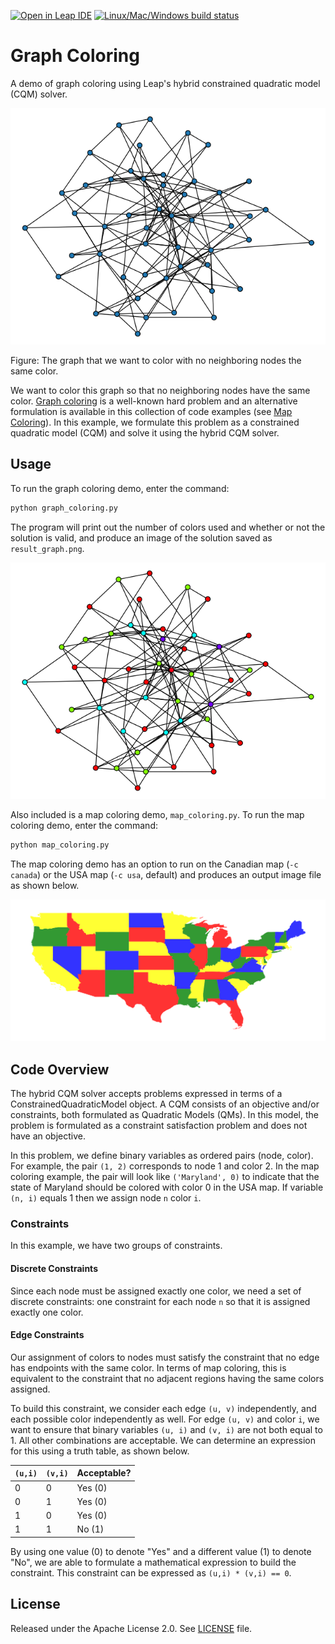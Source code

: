 [![Open in Leap IDE](
  https://cdn-assets.cloud.dwavesys.com/shared/latest/badges/leapide.svg)](
  https://ide.dwavesys.io/#https://github.com/dwave-examples/graph-coloring)
[![Linux/Mac/Windows build status](
   https://circleci.com/gh/dwave-examples/graph-coloring.svg?style=shield)](
   https://circleci.com/gh/dwave-examples/graph-coloring)

# Graph Coloring

A demo of graph coloring using Leap's hybrid constrained quadratic model (CQM)
solver.

![Original Plot](readme_imgs/not_color_yet.png)

Figure: The graph that we want to color with no neighboring nodes the same color.

We want to color this graph so that no neighboring nodes have the same color.
[Graph coloring](https://en.wikipedia.org/wiki/Graph_coloring) is a well-known hard problem and an alternative formulation is
available in this collection of code examples (see [Map Coloring](https://github.com/dwave-examples/map-coloring)). In this example,
we formulate this problem as a constrained quadratic model (CQM) and solve it
using the hybrid CQM solver.

## Usage

To run the graph coloring demo, enter the command:

```bash
python graph_coloring.py
```

The program will print out the number of colors used and whether or not the
solution is valid, and produce an image of the solution saved as
`result_graph.png`.

![Color Plot](readme_imgs/color.png)

Also included is a map coloring demo, `map_coloring.py`. To run the map
coloring demo, enter the command:

```bash
python map_coloring.py
```

The map coloring demo has an option to run on the Canadian map (`-c canada`) or
the USA map (`-c usa`, default) and produces an output image file as shown
below.

![USA Map](readme_imgs/result_usa.png)

## Code Overview

The hybrid CQM solver accepts problems expressed in terms of a
ConstrainedQuadraticModel object. A CQM consists of an objective and/or
constraints, both formulated as Quadratic Models (QMs). In this model, the
problem is formulated as a constraint satisfaction problem and does not have an
objective.

In this problem, we define binary variables as ordered pairs (node, color). For
example, the pair `(1, 2)` corresponds to node 1 and color 2. In the map
coloring example, the pair will look like `('Maryland', 0)` to indicate that
the state of Maryland should be colored with color 0 in the USA map. If
variable `(n, i)` equals 1 then we assign node `n` color `i`.

### Constraints

In this example, we have two groups of constraints.

#### Discrete Constraints

Since each node must be assigned exactly one color, we need a set of discrete
constraints: one constraint for each node `n` so that it is assigned exactly
one color.

#### Edge Constraints

Our assignment of colors to nodes must satisfy the constraint that no edge has
endpoints with the same color. In terms of map coloring, this is equivalent to
the constraint that no adjacent regions having the same colors assigned.

To build this constraint, we consider each edge `(u, v)` independently, and
each possible color independently as well. For edge `(u, v)` and color `i`, we
want to ensure that binary variables `(u, i)` and `(v, i)` are not both equal
to 1. All other combinations are acceptable. We can determine an expression for
this using a truth table, as shown below.

|`(u,i)`|`(v,i)`|Acceptable?|
|-----|------|-----|
|0|0|Yes (0) |
|0|1|Yes (0) |
|1|0|Yes (0) |
|1|1|No (1) |

By using one value (0) to denote "Yes" and a different value (1) to denote
"No", we are able to formulate a mathematical expression to build the
constraint. This constraint can be expressed as `(u,i) * (v,i) == 0`.

## License

Released under the Apache License 2.0. See [LICENSE](LICENSE) file.
